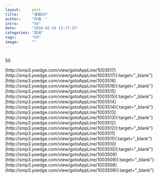 ```yaml
---
layout:     post
title:      "漫画59"
author:     "作者："
intro:      "50"
date:       "2018-02-14 12:17:15"
categories: "其他"
tags:       "59"
image:      ""
---
```

<div style="text-align: center">
<p><img src=""/></p>
</div>
<p class="post-meta">
<span>50</span>
</p>
[http://smp3.yoedge.com/view/gotoAppLine/1003517](http://smp3.yoedge.com/view/gotoAppLine/1003517){:target="_blank"}
[http://smp3.yoedge.com/view/gotoAppLine/1003516](http://smp3.yoedge.com/view/gotoAppLine/1003516){:target="_blank"}
[http://smp3.yoedge.com/view/gotoAppLine/1003515](http://smp3.yoedge.com/view/gotoAppLine/1003515){:target="_blank"}
[http://smp3.yoedge.com/view/gotoAppLine/1003514](http://smp3.yoedge.com/view/gotoAppLine/1003514){:target="_blank"}
[http://smp3.yoedge.com/view/gotoAppLine/1003513](http://smp3.yoedge.com/view/gotoAppLine/1003513){:target="_blank"}
[http://smp3.yoedge.com/view/gotoAppLine/1003512](http://smp3.yoedge.com/view/gotoAppLine/1003512){:target="_blank"}
[http://smp3.yoedge.com/view/gotoAppLine/1003511](http://smp3.yoedge.com/view/gotoAppLine/1003511){:target="_blank"}
[http://smp3.yoedge.com/view/gotoAppLine/1003510](http://smp3.yoedge.com/view/gotoAppLine/1003510){:target="_blank"}
[http://smp3.yoedge.com/view/gotoAppLine/1003509](http://smp3.yoedge.com/view/gotoAppLine/1003509){:target="_blank"}
[http://smp3.yoedge.com/view/gotoAppLine/1003508](http://smp3.yoedge.com/view/gotoAppLine/1003508){:target="_blank"}


